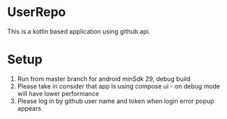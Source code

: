 # UserRepo
This is a kotlin based application using github api.

# Setup
1. Run from master branch for android minSdk 29, debug build
2. Please take in consider that app is using compose ui - on debug mode will have lower performance
3. Please log in by github user name and token when login error popup appears
